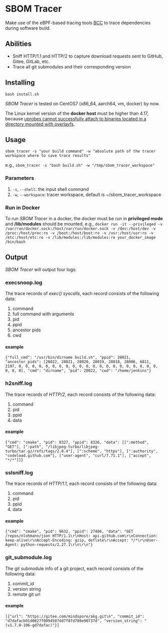 # SBOM Tracer
Make use of the eBPF-based tracing tools [BCC](https://github.com/iovisor/bcc) to trace dependencies during software build.

## Abilities
* Sniff HTTP/1.1 and HTTP/2 to capture download requests sent to GitHub, Gitee, GitLab, etc.
* Trace all git submodules and their corresponding version

## Installing
`bash install.sh`

*SBOM Tracer* is tested on CentOS7 (x86_64, aarch64, vm, docker) by now.

The Linux kernel version of the **docker host** must be higher than 4.17, because [uprobes cannot successfully attach to binaries located in a directory
mounted with overlayfs](https://github.com/torvalds/linux/commit/f0a2aa5a2a406d0a57aa9b320ffaa5538672b6c5).

## Usage
`sbom_tracer -s "your build command" -w "absolute path of the tracer workspace where to save trace results"`

e.g., `sbom_tracer -s "bash build.sh" -w "/tmp/sbom_tracer_workspace"`
### Parameters
1. `-s`, `--shell`: the input shell command
2. `-w`, `--workspace`: tracer workspace, default is ~/sbom_tracer_workspace

### Run in Docker
To run *SBOM Tracer* in a docker, the docker must be run in **privileged mode** and **/lib/modules** should be mounted, e.g., 
`docker run -it --privileged -v /var/run/docker.sock:/host/var/run/docker.sock -v /dev:/host/dev -v /proc:/host/proc:ro -v /boot:/host/boot:ro -v /usr:/host/usr:ro -v /etc:/host/etc:ro -v /lib/modules:/lib/modules:ro your_docker_image /bin/bash`

## Output
*SBOM Tracer* will output four logs:
### execsnoop.log
The trace records of *exec() syscalls*, each record consists of the following data:
1. command
2. full command with arguments
3. pid
4. ppid
5. ancestor pids
6. cwd
#### example
`{"full_cmd": "/usr/bin/dirname build.sh", "ppid": 28021, "ancestor_pids": [28022, 28021, 28020, 28019, 28018, 28006, 6811, 2197, 0, 0, 0, 0, 0, 0, 0, 0, 0, 0, 0, 0, 0, 0, 0, 0, 0, 0, 0, 0, 0, 0, 0, 0], "cmd": "dirname", "pid": 28022, "cwd": "/home/jenkins"}`
### h2sniff.log
The trace records of *HTTP/2*, each record consists of the following data:
1. command
2. pid
3. ppid
4. data
#### example
`{"cmd": "cmake", "pid": 8327, "ppid": 8326, "data": [[":method", "GET"], [":path", "/libjpeg-turbo/libjpeg-turbo/tar.gz/refs/tags/2.0.4"], [":scheme", "https"], [":authority", "codeload.github.com"], ["user-agent", "curl/7.71.1"], ["accept", "*/*"]]}`
### sslsniff.log
The trace records of *HTTP/1.1*, each record consists of the following data:
1. command
2. pid
3. ppid
4. data
#### example
`{"cmd": "cmake", "pid": 9632, "ppid": 27486, "data": "GET /repos/nlohmann/json HTTP/1.1\r\nHost: api.github.com\r\nConnection: keep-alive\r\nAccept-Encoding: gzip, deflate\r\nAccept: */*\r\nUser-Agent: python-requests/2.27.1\r\n\r\n"}`
### git_submodule.log
The git submodule info of a git project, each record consists of the following data:
1. commit_id
2. version string
3. remote git url
#### example
`[{"url": "https://gitee.com/mindspore/akg.git\n", "commit_id": "d7dafacb01d0827f0094507dd7f8fd708e90737d", "version_string": "(v1.7.0-106-gd7dafac)"}]`
